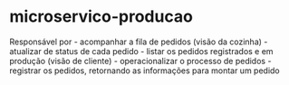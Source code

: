 # microservico-producao

Responsável por
    - acompanhar a fila de pedidos (visão da cozinha)
    - atualizar de status de cada pedido
    - listar os pedidos registrados e em produção (visão de cliente)
    - operacionalizar o processo de pedidos
    - registrar os pedidos, retornando as informações para montar um pedido
